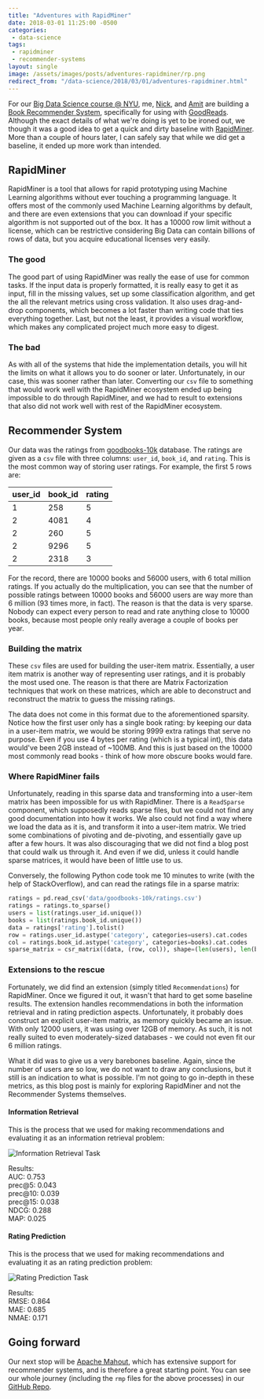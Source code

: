 ```yaml
---
title: "Adventures with RapidMiner"
date: 2018-03-01 11:25:00 -0500
categories:
 - data-science
tags:
 - rapidminer
 - recommender-systems
layout: single
image: /assets/images/posts/adventures-rapidminer/rp.png
redirect_from: "/data-science/2018/03/01/adventures-rapidminer.html"
---
```


For our [Big Data Science course @ NYU](https://cs.nyu.edu/~abari/TeachingBDS.html), me, [Nick](https://nickgreenquist.github.io/), and [Amit](https://panghalamit.github.io/) are building a [Book Recommender System](https://github.com/dorukkilitcioglu/book-recommender-system), specifically for using with [GoodReads](https://www.goodreads.com/). Although the exact details of what we're doing is yet to be ironed out, we though it was a good idea to get a quick and dirty baseline with [RapidMiner](https://rapidminer.com/). More than a couple of hours later, I can safely say that while we did get a baseline, it ended up more work than intended.

## RapidMiner
RapidMiner is a tool that allows for rapid prototyping using Machine Learning algorithms without ever touching a programming language. It offers most of the commonly used Machine Learning algorithms by default, and there are even extensions that you can download if your specific algorithm is not supported out of the box. It has a 10000 row limit without a license, which can be restrictive considering Big Data can contain billions of rows of data, but you acquire educational licenses very easily.

### The good
The good part of using RapidMiner was really the ease of use for common tasks. If the input data is properly formatted, it is really easy to get it as input, fill in the missing values, set up some classification algorithm, and get the all the relevant metrics using cross validation. It also uses drag-and-drop components, which becomes a lot faster than writing code that ties everything together. Last, but not the least, it provides a visual workflow, which makes any complicated project much more easy to digest.

### The bad
As with all of the systems that hide the implementation details, you will hit the limits on what it allows you to do sooner or later. Unfortunately, in our case, this was sooner rather than later. Converting our `csv` file to something that would work well with the RapidMiner ecosystem ended up being impossible to do through RapidMiner, and we had to result to extensions that also did not work well with rest of the RapidMiner ecosystem.

## Recommender System
Our data was the ratings from [goodbooks-10k](https://github.com/zygmuntz/goodbooks-10k) database. The ratings are given as a `csv` file with three columns: `user_id`, `book_id`, and `rating`. This is the most common way of storing user ratings. For example, the first 5 rows are:

| user_id | book_id | rating |
|---------|---------|--------|
| 1       | 258     | 5      |
| 2       | 4081    | 4      |
| 2       | 260     | 5      |
| 2       | 9296    | 5      |
| 2       | 2318    | 3      |

For the record, there are 10000 books and 56000 users, with 6 total million ratings. If you actually do the multiplication, you can see that the number of possible ratings between 10000 books and 56000 users are way more than 6 million (93 times more, in fact). The reason is that the data is very sparse. Nobody can expect every person to read and rate anything close to 10000 books, because most people only really average a couple of books per year.

### Building the matrix
These `csv` files are used for building the user-item matrix. Essentially, a user item matrix is another way of representing user ratings, and it is probably the most used one. The reason is that there are Matrix Factorization techniques that work on these matrices, which are able to deconstruct and reconstruct the matrix to guess the missing ratings.

The data does not come in this format due to the aforementioned sparsity. Notice how the first user only has a single book rating: by keeping our data in a user-item matrix, we would be storing 9999 extra ratings that serve no purpose. Even if you use 4 bytes per rating (which is a typical int), this data would've been 2GB instead of ~100MB. And this is just based on the 10000 most commonly read books - think of how more obscure books would fare.

### Where RapidMiner fails
Unfortunately, reading in this sparse data and transforming into a user-item matrix has been impossible for us with RapidMiner. There is a `ReadSparse` component, which supposedly reads sparse files, but we could not find any good documentation into how it works. We also could not find a way where we load the data as it is, and transform it into a user-item matrix. We tried some combinations of pivoting and de-pivoting, and essentially gave up after a few hours. It was also discouraging that we did not find a blog post that could walk us through it. And even if we did, unless it could handle sparse matrices, it would have been of little use to us.

Conversely, the following Python code took me 10 minutes to write (with the help of StackOverflow), and can read the ratings file in a sparse matrix:

```python
ratings = pd.read_csv('data/goodbooks-10k/ratings.csv')
ratings = ratings.to_sparse()
users = list(ratings.user_id.unique())
books = list(ratings.book_id.unique())
data = ratings['rating'].tolist()
row = ratings.user_id.astype('category', categories=users).cat.codes
col = ratings.book_id.astype('category', categories=books).cat.codes
sparse_matrix = csr_matrix((data, (row, col)), shape=(len(users), len(books)), dtype = np.dtype('u1'))
```

### Extensions to the rescue
Fortunately, we did find an extension (simply titled `Recommendations`) for RapidMiner. Once we figured it out, it wasn't that hard to get some baseline results. The extension handles recommendations in both the information retrieval and in rating prediction aspects. Unfortunately, it probably does construct an explicit user-item matrix, as memory quickly became an issue. With only 12000 users, it was using over 12GB of memory. As such, it is not really suited to even moderately-sized databases - we could not even fit our 6 million ratings.

What it did was to give us a very barebones baseline. Again, since the number of users are so low, we do not want to draw any conclusions, but it still is an indication to what is possible. I'm not going to go in-depth in these metrics, as this blog post is mainly for exploring RapidMiner and not the Recommender Systems themselves.

#### Information Retrieval
This is the process that we used for making recommendations and evaluating it as an information retrieval problem:

![Information Retrieval Task](/assets/images/posts/adventures-rapidminer/ir.png "Information Retrieval Task")

Results:  
AUC: 0.753  
prec@5: 0.043  
prec@10: 0.039  
prec@15: 0.038  
NDCG: 0.288  
MAP: 0.025  

#### Rating Prediction
This is the process that we used for making recommendations and evaluating it as an rating prediction problem:

![Rating Prediction Task](/assets/images/posts/adventures-rapidminer/rp.png "Rating Prediction Task")

Results:  
RMSE: 0.864  
MAE: 0.685  
NMAE: 0.171  

## Going forward
Our next stop will be [Apache Mahout](https://mahout.apache.org/), which has extensive support for recommender systems, and is therefore a great starting point. You can see our whole journey (including the `rmp` files for the above processes) in our [GitHub Repo](https://github.com/dorukkilitcioglu/book-recommender-system).
